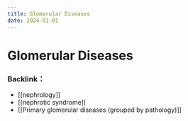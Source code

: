 ```yaml
---
title: Glomerular Diseases
date: 2024-01-01
---
```

# Glomerular Diseases


### Backlink：

- [[nephrology]]
- [[nephrotic syndrome]]
- [[Primary glomerular diseases (grouped by pathology)]]

